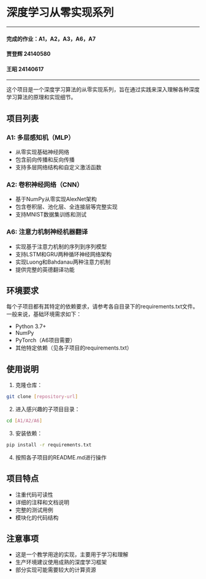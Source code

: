 # 深度学习从零实现系列

------

#### 完成的作业：A1，A2，A3，A6，A7

#### 贾登辉 24140580

#### 王昭 24140617

------



这个项目是一个深度学习算法的从零实现系列，旨在通过实践来深入理解各种深度学习算法的原理和实现细节。

## 项目列表

### A1: 多层感知机（MLP）
- 从零实现基础神经网络
- 包含前向传播和反向传播
- 支持多层网络结构和自定义激活函数

### A2: 卷积神经网络（CNN）
- 基于NumPy从零实现AlexNet架构
- 包含卷积层、池化层、全连接层等完整实现
- 支持MNIST数据集训练和测试

### A6: 注意力机制神经机器翻译
- 实现基于注意力机制的序列到序列模型
- 支持LSTM和GRU两种循环神经网络架构
- 实现Luong和Bahdanau两种注意力机制
- 提供完整的英德翻译功能

## 环境要求

每个子项目都有其特定的依赖要求，请参考各自目录下的requirements.txt文件。一般来说，基础环境需求如下：

- Python 3.7+
- NumPy
- PyTorch（A6项目需要）
- 其他特定依赖（见各子项目的requirements.txt）

## 使用说明

1. 克隆仓库：
```bash
git clone [repository-url]
```

2. 进入感兴趣的子项目目录：
```bash
cd [A1/A2/A6]
```

3. 安装依赖：
```bash
pip install -r requirements.txt
```

4. 按照各子项目的README.md进行操作

## 项目特点

- 注重代码可读性
- 详细的注释和文档说明
- 完整的测试用例
- 模块化的代码结构

## 注意事项

- 这是一个教学用途的实现，主要用于学习和理解
- 生产环境建议使用成熟的深度学习框架
- 部分实现可能需要较大的计算资源